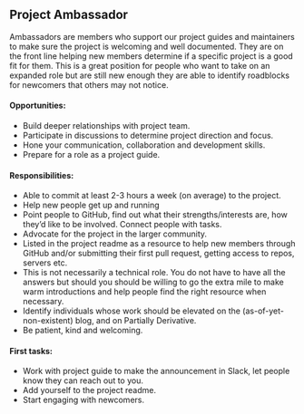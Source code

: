 ## Project Ambassador

Ambassadors are members who support our project guides and maintainers to make sure the project is welcoming and well documented. They are on the front line helping new members determine if a specific project is a good fit for them. This is a great position for people who want to take on an expanded role but are still new enough they are able to identify roadblocks for newcomers that others may not notice.

#### Opportunities:
* Build deeper relationships with project team.
* Participate in discussions to determine project direction and focus.
* Hone your communication, collaboration and development skills.
* Prepare for a role as a project guide.

#### Responsibilities:
* Able to commit at least 2-3 hours a week (on average) to the project.
* Help new people get up and running
* Point people to GitHub, find out what their strengths/interests are, how they’d like to be involved. Connect people with tasks.
* Advocate for the project in the larger community.
* Listed in the project readme as a resource to help new members through GitHub and/or submitting their first pull request, getting access to repos, servers etc.
* This is not necessarily a technical role. You do not have to have all the answers but should you should be willing to go the extra mile to make warm introductions and help people find the right resource when necessary.
* Identify individuals whose work should be elevated on the (as-of-yet-non-existent) blog, and on Partially Derivative.
* Be patient, kind and welcoming.

#### First tasks:
* Work with project guide to make the announcement in Slack, let people know they can reach out to you.
* Add yourself to the project readme.
* Start engaging with newcomers.
